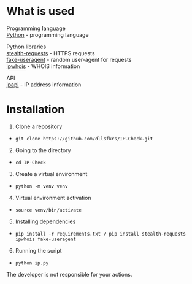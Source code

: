 # What is used
Programming language   
[Python](https://www.python.org/downloads/) - programming language   

Python libraries     
[stealth-requests](https://pypi.org/project/stealth-requests/) - HTTPS requests      
[fake-useragent](https://pypi.org/project/fake-useragent/) - random user-agent for requests      
[ipwhois](https://pypi.org/project/ipwhois/) - WHOIS information        

API    
[ipapi](https://ipapi.co/) - IP address information  

# Installation 
1. Clone a repository  
- ```git clone https://github.com/dllsfkrs/IP-Check.git```  
2. Going to the directory  
- ```cd IP-Check```  
3. Create a virtual environment
- ```python -m venv venv```
4. Virtual environment activation
- ```source venv/bin/activate```
5. Installing dependencies
- ```pip install -r requirements.txt / pip install stealth-requests ipwhois fake-useragent```
6. Running the script  
- ```python ip.py```

The developer is not responsible for your actions.
